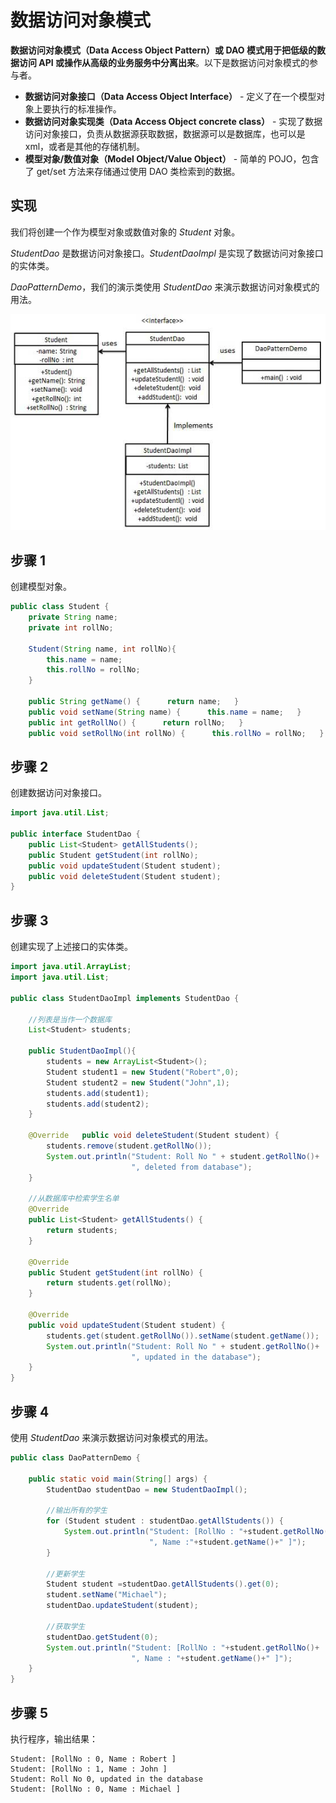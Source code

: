 # 数据访问对象模式

**数据访问对象模式（Data Access Object Pattern）或 DAO 模式用于把低级的数据访问 API 或操作从高级的业务服务中分离出来**。以下是数据访问对象模式的参与者。

- **数据访问对象接口（Data Access Object Interface）** - 定义了在一个模型对象上要执行的标准操作。
- **数据访问对象实现类（Data Access Object concrete class）** - 实现了数据访问对象接口，负责从数据源获取数据，数据源可以是数据库，也可以是 xml，或者是其他的存储机制。
- **模型对象/数值对象（Model Object/Value Object）** - 简单的 POJO，包含了 get/set 方法来存储通过使用 DAO 类检索到的数据。

## 实现

我们将创建一个作为模型对象或数值对象的 *Student* 对象。

*StudentDao* 是数据访问对象接口。*StudentDaoImpl* 是实现了数据访问对象接口的实体类。

*DaoPatternDemo*，我们的演示类使用 *StudentDao* 来演示数据访问对象模式的用法。

![数据访问对象模式的 UML 图](_images/data_access_object.jpg)

## 步骤 1

创建模型对象。

```java
public class Student {   
    private String name;   
    private int rollNo;    
    
    Student(String name, int rollNo){     
        this.name = name;      
        this.rollNo = rollNo;   
    }    
    
    public String getName() {      return name;   }    
    public void setName(String name) {      this.name = name;   }    
    public int getRollNo() {      return rollNo;   }    
    public void setRollNo(int rollNo) {      this.rollNo = rollNo;   } }
```

## 步骤 2

创建数据访问对象接口。

```java
import java.util.List;  

public interface StudentDao {   
    public List<Student> getAllStudents();   
    public Student getStudent(int rollNo);   
    public void updateStudent(Student student);   
    public void deleteStudent(Student student); 
}
```

## 步骤 3

创建实现了上述接口的实体类。

```java
import java.util.ArrayList; 
import java.util.List;  

public class StudentDaoImpl implements StudentDao {      
    
    //列表是当作一个数据库   
    List<Student> students;    
    
    public StudentDaoImpl(){      
        students = new ArrayList<Student>();      
        Student student1 = new Student("Robert",0);      
        Student student2 = new Student("John",1);      
        students.add(student1);      
        students.add(student2);       
    }   
    
    @Override   public void deleteStudent(Student student) {   
        students.remove(student.getRollNo());      
        System.out.println("Student: Roll No " + student.getRollNo()+
                           ", deleted from database");   
    }    
    
    //从数据库中检索学生名单   
    @Override   
    public List<Student> getAllStudents() {     
        return students;   
    }    
    
    @Override   
    public Student getStudent(int rollNo) {      
        return students.get(rollNo);   
    }    
    
    @Override   
    public void updateStudent(Student student) {   
        students.get(student.getRollNo()).setName(student.getName());   
        System.out.println("Student: Roll No " + student.getRollNo()+
                           ", updated in the database");   
    } 
}
```



## 步骤 4

使用 *StudentDao* 来演示数据访问对象模式的用法。

```java
public class DaoPatternDemo {   
    
    public static void main(String[] args) {      
        StudentDao studentDao = new StudentDaoImpl();       
        
        //输出所有的学生      
        for (Student student : studentDao.getAllStudents()) { 
            System.out.println("Student: [RollNo : "+student.getRollNo()+
                               ", Name :"+student.getName()+" ]");      
        }        
        
        //更新学生      
        Student student =studentDao.getAllStudents().get(0); 
        student.setName("Michael");      
        studentDao.updateStudent(student);       
        
        //获取学生      
        studentDao.getStudent(0);      
        System.out.println("Student: [RollNo : "+student.getRollNo()+
                           ", Name : "+student.getName()+" ]");         
    } 
}
```

## 步骤 5

执行程序，输出结果：

```
Student: [RollNo : 0, Name : Robert ]
Student: [RollNo : 1, Name : John ]
Student: Roll No 0, updated in the database
Student: [RollNo : 0, Name : Michael ]
```